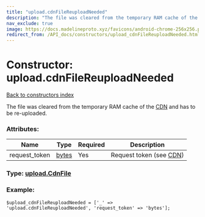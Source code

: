 ```yaml
---
title: "upload.cdnFileReuploadNeeded"
description: "The file was cleared from the temporary RAM cache of the CDN and has to be re-uploaded."
nav_exclude: true
image: https://docs.madelineproto.xyz/favicons/android-chrome-256x256.png
redirect_from: /API_docs/constructors/upload_cdnFileReuploadNeeded.html
---
```

# Constructor: upload.cdnFileReuploadNeeded  
[Back to constructors index](/API_docs/constructors/index.html)



The file was cleared from the temporary RAM cache of the [CDN](https://core.telegram.org/cdn) and has to be re-uploaded.

### Attributes:

| Name     |    Type       | Required | Description |
|----------|---------------|----------|-------------|
|request\_token|[bytes](/API_docs/types/bytes.html) | Yes|Request token (see [CDN](https://core.telegram.org/cdn))|



### Type: [upload.CdnFile](/API_docs/types/upload.CdnFile.html)


### Example:

```
$upload_cdnFileReuploadNeeded = ['_' => 'upload.cdnFileReuploadNeeded', 'request_token' => 'bytes'];
```  
